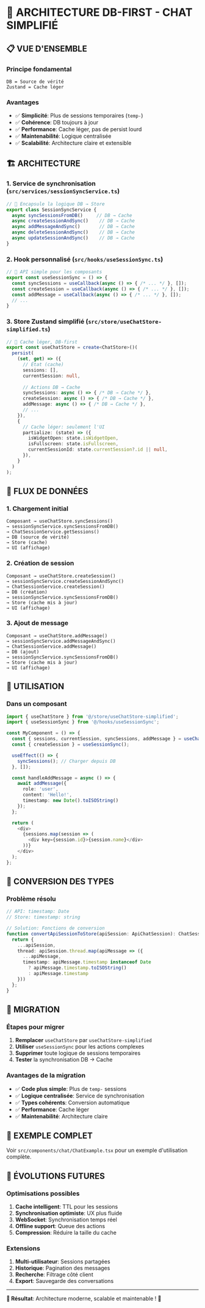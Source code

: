 # 🎯 ARCHITECTURE DB-FIRST - CHAT SIMPLIFIÉ

## 📋 **VUE D'ENSEMBLE**

### **Principe fondamental**
```
DB = Source de vérité
Zustand = Cache léger
```

### **Avantages**
- ✅ **Simplicité**: Plus de sessions temporaires (`temp-`)
- ✅ **Cohérence**: DB toujours à jour
- ✅ **Performance**: Cache léger, pas de persist lourd
- ✅ **Maintenabilité**: Logique centralisée
- ✅ **Scalabilité**: Architecture claire et extensible

## 🏗️ **ARCHITECTURE**

### **1. Service de synchronisation** (`src/services/sessionSyncService.ts`)
```typescript
// 🔄 Encapsule la logique DB → Store
export class SessionSyncService {
  async syncSessionsFromDB()     // DB → Cache
  async createSessionAndSync()    // DB → Cache  
  async addMessageAndSync()       // DB → Cache
  async deleteSessionAndSync()    // DB → Cache
  async updateSessionAndSync()    // DB → Cache
}
```

### **2. Hook personnalisé** (`src/hooks/useSessionSync.ts`)
```typescript
// 🎣 API simple pour les composants
export const useSessionSync = () => {
  const syncSessions = useCallback(async () => { /* ... */ }, []);
  const createSession = useCallback(async () => { /* ... */ }, []);
  const addMessage = useCallback(async () => { /* ... */ }, []);
  // ...
}
```

### **3. Store Zustand simplifié** (`src/store/useChatStore-simplified.ts`)
```typescript
// 🎯 Cache léger, DB-first
export const useChatStore = create<ChatStore>()(
  persist(
    (set, get) => ({
      // État (cache)
      sessions: [],
      currentSession: null,
      
      // Actions DB → Cache
      syncSessions: async () => { /* DB → Cache */ },
      createSession: async () => { /* DB → Cache */ },
      addMessage: async () => { /* DB → Cache */ },
      // ...
    }),
    {
      // Cache léger: seulement l'UI
      partialize: (state) => ({
        isWidgetOpen: state.isWidgetOpen,
        isFullscreen: state.isFullscreen,
        currentSessionId: state.currentSession?.id || null,
      }),
    }
  )
);
```

## 🔄 **FLUX DE DONNÉES**

### **1. Chargement initial**
```
Composant → useChatStore.syncSessions() 
→ sessionSyncService.syncSessionsFromDB()
→ ChatSessionService.getSessions()
→ DB (source de vérité)
→ Store (cache)
→ UI (affichage)
```

### **2. Création de session**
```
Composant → useChatStore.createSession()
→ sessionSyncService.createSessionAndSync()
→ ChatSessionService.createSession()
→ DB (création)
→ sessionSyncService.syncSessionsFromDB()
→ Store (cache mis à jour)
→ UI (affichage)
```

### **3. Ajout de message**
```
Composant → useChatStore.addMessage()
→ sessionSyncService.addMessageAndSync()
→ ChatSessionService.addMessage()
→ DB (ajout)
→ sessionSyncService.syncSessionsFromDB()
→ Store (cache mis à jour)
→ UI (affichage)
```

## 🎯 **UTILISATION**

### **Dans un composant**
```typescript
import { useChatStore } from '@/store/useChatStore-simplified';
import { useSessionSync } from '@/hooks/useSessionSync';

const MyComponent = () => {
  const { sessions, currentSession, syncSessions, addMessage } = useChatStore();
  const { createSession } = useSessionSync();

  useEffect(() => {
    syncSessions(); // Charger depuis DB
  }, []);

  const handleAddMessage = async () => {
    await addMessage({
      role: 'user',
      content: 'Hello!',
      timestamp: new Date().toISOString()
    });
  };

  return (
    <div>
      {sessions.map(session => (
        <div key={session.id}>{session.name}</div>
      ))}
    </div>
  );
};
```

## 🔧 **CONVERSION DES TYPES**

### **Problème résolu**
```typescript
// API: timestamp: Date
// Store: timestamp: string

// Solution: Fonctions de conversion
function convertApiSessionToStore(apiSession: ApiChatSession): ChatSession {
  return {
    ...apiSession,
    thread: apiSession.thread.map(apiMessage => ({
      ...apiMessage,
      timestamp: apiMessage.timestamp instanceof Date 
        ? apiMessage.timestamp.toISOString() 
        : apiMessage.timestamp
    }))
  };
}
```

## 🚀 **MIGRATION**

### **Étapes pour migrer**
1. **Remplacer** `useChatStore` par `useChatStore-simplified`
2. **Utiliser** `useSessionSync` pour les actions complexes
3. **Supprimer** toute logique de sessions temporaires
4. **Tester** la synchronisation DB → Cache

### **Avantages de la migration**
- ✅ **Code plus simple**: Plus de `temp-` sessions
- ✅ **Logique centralisée**: Service de synchronisation
- ✅ **Types cohérents**: Conversion automatique
- ✅ **Performance**: Cache léger
- ✅ **Maintenabilité**: Architecture claire

## 🎯 **EXEMPLE COMPLET**

Voir `src/components/chat/ChatExample.tsx` pour un exemple d'utilisation complète.

## 🔮 **ÉVOLUTIONS FUTURES**

### **Optimisations possibles**
1. **Cache intelligent**: TTL pour les sessions
2. **Synchronisation optimiste**: UX plus fluide
3. **WebSocket**: Synchronisation temps réel
4. **Offline support**: Queue des actions
5. **Compression**: Réduire la taille du cache

### **Extensions**
1. **Multi-utilisateur**: Sessions partagées
2. **Historique**: Pagination des messages
3. **Recherche**: Filtrage côté client
4. **Export**: Sauvegarde des conversations

---

**🎯 Résultat**: Architecture moderne, scalable et maintenable ! 🚀 